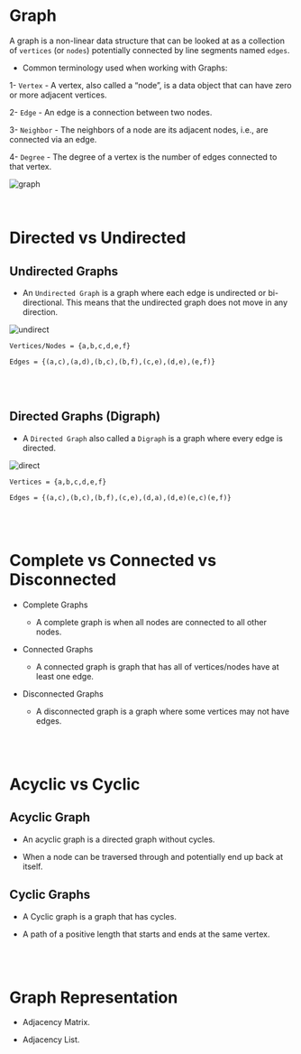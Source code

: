 # Graph

A graph is a non-linear data structure that can be looked at as a collection of `vertices` (or `nodes`) potentially connected by line segments named `edges`.

- Common terminology used when working with Graphs:

1- `Vertex` - A vertex, also called a “node”, is a data object that can have zero or more adjacent vertices.

2- `Edge` - An edge is a connection between two nodes.

3- `Neighbor` - The neighbors of a node are its adjacent nodes, i.e., are connected via an edge.

4- `Degree` - The degree of a vertex is the number of edges connected to that vertex.


![graph](https://lh3.googleusercontent.com/proxy/U-I0l4F0V46Lyr7Y9OLku1XHiEkOJOC5zGJW0-ubrdh2D8hXg86qo8WanX48qQ5fzTnXnzAJaavmOva5f1yXHRQP8ijoQGn1KSlYqha7aTDWOsorQJaOTAvRAHotfg)

<br>

# Directed vs Undirected


## Undirected Graphs

- An `Undirected Graph` is a graph where each edge is undirected or bi-directional. This means that the undirected graph does not move in any direction.

![undirect](https://codefellows.github.io/common_curriculum/data_structures_and_algorithms/Code_401/class-35/resources/assets/UndirectedGraph.PNG)

```
Vertices/Nodes = {a,b,c,d,e,f}

Edges = {(a,c),(a,d),(b,c),(b,f),(c,e),(d,e),(e,f)}
```

<br>
<br>

## Directed Graphs (Digraph)

- A `Directed Graph` also called a `Digraph` is a graph where every edge is directed.

![direct](https://codefellows.github.io/common_curriculum/data_structures_and_algorithms/Code_401/class-35/resources/assets/DirectedGraph.PNG)

```
Vertices = {a,b,c,d,e,f}

Edges = {(a,c),(b,c),(b,f),(c,e),(d,a),(d,e)(e,c)(e,f)}
```

<br>
<br>


# Complete vs Connected vs Disconnected

 * Complete Graphs

   - A complete graph is when all nodes are connected to all other nodes.

 * Connected Graphs

   - A connected graph is graph that has all of vertices/nodes have at least one edge.

 * Disconnected Graphs

   - A disconnected graph is a graph where some vertices may not have edges.

<br>
<br>

# Acyclic vs Cyclic

 ## Acyclic Graph

   - An acyclic graph is a directed graph without cycles.

   - When a node can be traversed through and potentially end up back at itself.

 ## Cyclic Graphs

   - A Cyclic graph is a graph that has cycles.

   - A path of a positive length that starts and ends at the same vertex.


<br>
<br>

# Graph Representation

  * Adjacency Matrix.
  
  * Adjacency List.

